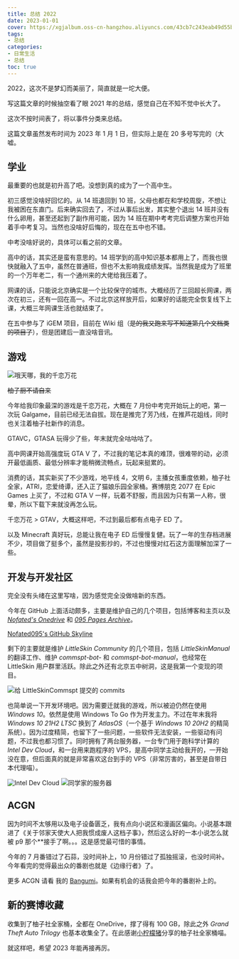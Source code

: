 ```yaml
---
title: 总结 2022
date: 2023-01-01
cover: https://xgjalbum.oss-cn-hangzhou.aliyuncs.com/43cb7c243eab49d55b481gb8/5A771742-9A25-11ED-9750-40F02F6F7A43.png
tags:
- 总结
categories:
- 日常生活
- 总结
toc: true
---
```

2022，这次不是梦幻而美丽了，简直就是一坨大便。
<!--more-->

写这篇文章的时候抽空看了眼 2021 年的总结，感觉自己在不知不觉中长大了。

这次不按时间表了，将以事件分类来总结。

这篇文章虽然发布时间为 2023 年 1 月 1 日，但实际上是在 20 多号写完的（大嘘。

## 学业

最重要的也就是初升高了吧。没想到真的成为了一个高中生。

初三感觉没啥好回忆的。从 14 班退回到 10 班，父母也都在和学校周旋，不想让我被困在东直门。后来确实回去了，不过从事后出发，其实整个退出 14 班并没有什么卵用，甚至还起到了副作用可能，因为 14 班在期中考考完后调整方案也开始着手中考复习。当然也没啥好后悔的，现在在五中也不错。

中考没啥好说的，具体可以看之前的文章。

高中的话，其实还是蛮有意思的。14 班学到的高中知识基本都用上了，而我也很快就融入了五中，虽然在普通班，但也不太影响我成绩发挥。当然我是成为了班里的一个万年老二，有一个通州来的大佬给我压着了。

网课的话，只能说北京确实是一个比较保守的城市。大概经历了三回超长网课，两次在初三，还有一回在高一。不过北京这样放开后，如果好的话能完全恢复线下上课，大概三年网课生活也就结束了。

在五中参与了 iGEM 项目，目前在 Wiki 组（~~是的我又跑来写不知道第几个文档类的项目了~~），但是团建后一直没啥音讯。

## 游戏

![哦天哪，我的千恋万花](https://xgjalbum.oss-cn-hangzhou.aliyuncs.com/43cb7c243eab49d55b481gb8/59E33BB4-9A25-11ED-B028-40F02F6F7A43.jpg)

~~柚子厨不请自来~~

今年给我印象最深的游戏是千恋万花，大概在 7 月份中考完开始玩上的吧，第一次玩 Galgame，目前已经无法自拔。现在是推完了芳乃线，在推芦花姐线，同时也关注着柚子社新作的消息。

GTAVC，GTASA 玩得少了些，年末就完全咕咕咕了。

高中网课开始高强度玩 GTA V 了，不过我的笔记本真的难顶，很难带的动，必须开最低画质、最低分辨率才能稍微流畅点，玩起来挺累的。

消费的话，其实新买了不少游戏，地平线 4，文明 6，主播女孩重度依赖，柚子社全家，ATRI，恋爱绮谭，还入正了猫娘乐园全家桶。赛博朋克 2077 在 Epic Games 上买了，不过和 GTA V 一样，玩着不舒服，而且因为只有第一人称，很晕，所以下载下来就没再怎么玩。

千恋万花 > GTAV，大概这样吧，不过到最后都有点电子 ED 了。

以及 Minecraft 真好玩，总能让我在电子 ED 后慢慢复健。玩了一年的生存档进展不少，项目做了挺多个，虽然是投影抄的，不过也慢慢对红石这方面理解加深了一些。

## 开发与开发社区

完全没有头绪在这里写啥，因为感觉完全没做啥新的东西。

今年在 GitHub 上面活动颇多，主要是维护自己的几个项目，包括博客和主页以及 [*Nofated's Onedrive*](https://od.nofated.win) 和 [*095 Pages Archive*](https://9595095.xyz)。

[Nofated095's GitHub Skyline](https://skyline.github.com/Nofated095/2022)

剩下的主要就是维护 *LittleSkin Community* 的几个项目，包括 _LittleSkinManual_ 的翻译工作、维护 _commspt-bot-_ 和 *commspt-bot-manual*，也经常在 LittleSkin 用户群里活跃。除此之外还有北京五中树洞，这是我第一个变现的项目。

![给 LittleSkinCommspt 提交的 commits](https://xgjalbum.oss-cn-hangzhou.aliyuncs.com/43cb7c243eab49d55b481gb8/5A28D045-9A25-11ED-A96F-40F02F6F7A43.png)

也简单说一下开发环境吧。因为需要迁就我的游戏，所以被迫仍然在使用 *Windows 10*。依然是使用 Windows To Go 作为开发主力。不过在年末我将 _Windows 10 21H2 LTSC_ 换到了 *AtlasOS*（一个基于 _Windows 10 20H2_ 的精简系统）。因为过度精简，也留下了一些问题，一些软件无法安装，一些驱动有问题，不过我也都习惯了。同时拥有了两台服务器，一台专门用于跑科学计算的 *Intel Dev Cloud*，和一台用来跑程序的 VPS，是高中同学主动给我开的，一开始没在意，但后面真的就是非常喜欢这台到手的 VPS（非常厉害的，甚至是自带日本代理喵）。

![Intel Dev Cloud](https://xgjalbum.oss-cn-hangzhou.aliyuncs.com/43cb7c243eab49d55b481gb8/5A3AF8B6-9A25-11ED-830A-40F02F6F7A43.png)
![同学家的服务器](https://xgjalbum.oss-cn-hangzhou.aliyuncs.com/43cb7c243eab49d55b481gb8/5A4F4408-9A25-11ED-963A-40F02F6F7A43.png)

## ACGN

因为时间不太够用以及电子设备匮乏，我有点向小说区和漫画区偏向。小说基本跟进了《关于邻家天使大人把我惯成废人这档子事》，然后这么好的一本小说怎么就被 p9 那个**接手了啊。。。这是感觉最可惜的事情。

今年的 7 月番错过了石蒜，没时间补上，10 月份错过了孤独摇滚，也没时间补。今年看完的觉得最出众的番剧也就是《边缘行者》了。

更多 ACGN 请看 我的 [Bangumi](https://bgm.tv/user/nofated)。如果有机会的话我会把今年的番剧补上的。

## 新的赛博收藏

收集到了柚子社全家桶，全都在 OneDrive，撑了得有 100 GB，除此之外 _Grand Theft Auto Trilogy_ 也基本收集全了。在此感谢[小柠檬猪](https://www.lemonpig.cn/)分享的柚子社全家桶喵。

就这样吧，希望 2023 年能再接再厉。
